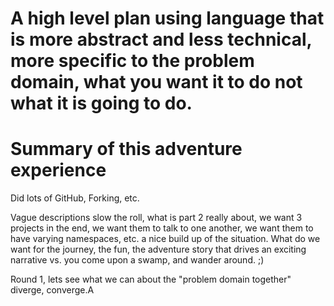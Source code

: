 # A high level plan using language that is more abstract and less technical, more specific to the problem domain, what you want it to do not what it is going to do.

# Summary of this adventure experience

Did lots of GitHub, Forking, etc.

Vague descriptions slow the roll, what is part 2 really about, we want 3 projects in the end, we want them to talk to one another, we want them to have varying namespaces, etc. a nice build up of the situation.   What do we want for the journey, the fun, the adventure story that drives an exciting narrative vs. you come upon a swamp, and wander around. ;)

Round 1, lets see what we can about the "problem domain together" diverge, converge.A

